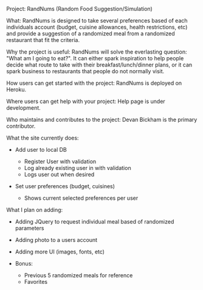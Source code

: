 Project: RandNums (Random Food Suggestion/Simulation)

What: RandNums is designed to take several preferences based of each individuals account (budget, cuisine allowances, health restrictions, etc) and provide a suggestion of a randomized meal from a randomized restaurant that fit the criteria. 

Why the project is useful: RandNums will solve the everlasting question: "What am I going to eat?". It can either spark inspiration to help people decide what route to take with their breakfast/lunch/dinner plans, or it can spark business to restaurants that people do not normally visit. 

How users can get started with the project: RandNums is deployed on Heroku.

Where users can get help with your project: Help page is under development.

Who maintains and contributes to the project: Devan Bickham is the primary contributor. 



What the site currently does:

- Add user to local DB
	- Register User with validation
	- Log already existing user in with validation
	- Logs user out when desired

- Set user preferences (budget, cuisines)
	- Shows current selected preferences per user


What I plan on adding:

- Adding JQuery to request individual meal based of randomized parameters

- Adding photo to a users account

- Adding more UI (images, fonts, etc)

- Bonus: 
	- Previous 5 randomized meals for reference
	- Favorites